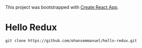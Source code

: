 This project was bootstrapped with [Create React App](https://github.com/facebookincubator/create-react-app).

# Hello Redux

```git clone https://github.com/ohansemmanuel/hello-redux.git```

